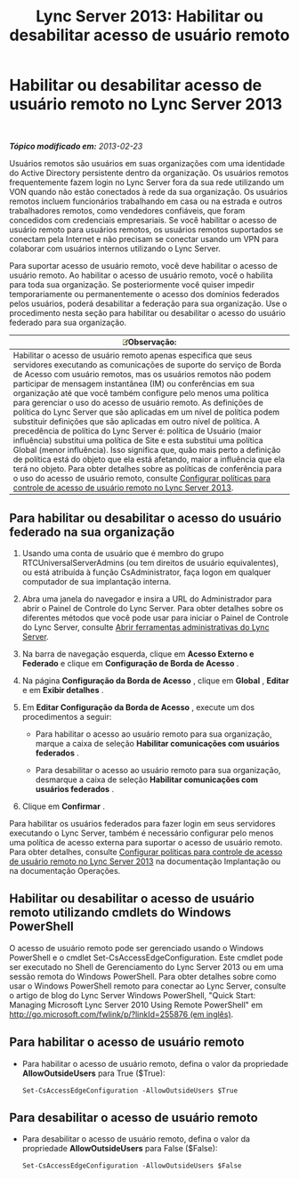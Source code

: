 ﻿---
title: 'Lync Server 2013: Habilitar ou desabilitar acesso de usuário remoto'
TOCTitle: Habilitar ou desabilitar acesso de usuário remoto
ms:assetid: cd9d3ddc-4839-457a-86d9-b15413e74002
ms:mtpsurl: https://technet.microsoft.com/pt-br/library/Gg182586(v=OCS.15)
ms:contentKeyID: 49308146
ms.date: 05/19/2016
mtps_version: v=OCS.15
ms.translationtype: HT
---

# Habilitar ou desabilitar acesso de usuário remoto no Lync Server 2013

 

_**Tópico modificado em:** 2013-02-23_

Usuários remotos são usuários em suas organizações com uma identidade do Active Directory persistente dentro da organização. Os usuários remotos frequentemente fazem login no Lync Server fora da sua rede utilizando um VON quando não estão conectados à rede da sua organização. Os usuários remotos incluem funcionários trabalhando em casa ou na estrada e outros trabalhadores remotos, como vendedores confiáveis, que foram concedidos com credenciais empresariais. Se você habilitar o acesso de usuário remoto para usuários remotos, os usuários remotos suportados se conectam pela Internet e não precisam se conectar usando um VPN para colaborar com usuários internos utilizando o Lync Server.

Para suportar acesso de usuário remoto, você deve habilitar o acesso de usuário remoto. Ao habilitar o acesso de usuário remoto, você o habilita para toda sua organização. Se posteriormente você quiser impedir temporariamente ou permanentemente o acesso dos domínios federados pelos usuários, poderá desabilitar a federação para sua organização. Use o procedimento nesta seção para habilitar ou desabilitar o acesso do usuário federado para sua organização.

<table>
<thead>
<tr class="header">
<th><img src="images/Gg425756.note(OCS.15).gif" title="note" alt="note" />Observação:</th>
</tr>
</thead>
<tbody>
<tr class="odd">
<td>Habilitar o acesso de usuário remoto apenas especifica que seus servidores executando as comunicações de suporte do serviço de Borda de Acesso com usuário remotos, mas os usuários remotos não podem participar de mensagem instantânea (IM) ou conferências em sua organização até que você também configure pelo menos uma política para gerenciar o uso do acesso de usuário remoto. As definições de política do Lync Server que são aplicadas em um nível de política podem substituir definições que são aplicadas em outro nível de política. A precedência de política do Lync Server é: política de Usuário (maior influência) substitui uma política de Site e esta substitui uma política Global (menor influência). Isso significa que, quão mais perto a definição de política está do objeto que ela está afetando, maior a influência que ela terá no objeto. Para obter detalhes sobre as políticas de conferência para o uso do acesso de usuário remoto, consulte <a href="lync-server-2013-configure-policies-to-control-remote-user-access.md">Configurar políticas para controle de acesso de usuário remoto no Lync Server 2013</a>.</td>
</tr>
</tbody>
</table>


## Para habilitar ou desabilitar o acesso do usuário federado na sua organização

1.  Usando uma conta de usuário que é membro do grupo RTCUniversalServerAdmins (ou tem direitos de usuário equivalentes), ou está atribuída à função CsAdministrator, faça logon em qualquer computador de sua implantação interna.

2.  Abra uma janela do navegador e insira a URL do Administrador para abrir o Painel de Controle do Lync Server. Para obter detalhes sobre os diferentes métodos que você pode usar para iniciar o Painel de Controle do Lync Server, consulte [Abrir ferramentas administrativas do Lync Server](lync-server-2013-open-lync-server-administrative-tools.md).

3.  Na barra de navegação esquerda, clique em **Acesso Externo e Federado** e clique em **Configuração de Borda de Acesso** .

4.  Na página **Configuração da Borda de Acesso** , clique em **Global** , **Editar** e em **Exibir detalhes** .

5.  Em **Editar Configuração da Borda de Acesso** , execute um dos procedimentos a seguir:
    
      - Para habilitar o acesso ao usuário remoto para sua organização, marque a caixa de seleção **Habilitar comunicações com usuários federados** .
    
      - Para desabilitar o acesso ao usuário remoto para sua organização, desmarque a caixa de seleção **Habilitar comunicações com usuários federados** .

6.  Clique em **Confirmar** .

Para habilitar os usuários federados para fazer login em seus servidores executando o Lync Server, também é necessário configurar pelo menos uma política de acesso externa para suportar o acesso de usuário remoto. Para obter detalhes, consulte [Configurar políticas para controle de acesso de usuário remoto no Lync Server 2013](lync-server-2013-configure-policies-to-control-remote-user-access.md) na documentação Implantação ou na documentação Operações.

## Habilitar ou desabilitar o acesso de usuário remoto utilizando cmdlets do Windows PowerShell

O acesso de usuário remoto pode ser gerenciado usando o Windows PowerShell e o cmdlet Set-CsAccessEdgeConfiguration. Este cmdlet pode ser executado no Shell de Gerenciamento do Lync Server 2013 ou em uma sessão remota do Windows PowerShell. Para obter detalhes sobre como usar o Windows PowerShell remoto para conectar ao Lync Server, consulte o artigo de blog do Lync Server Windows PowerShell, "Quick Start: Managing Microsoft Lync Server 2010 Using Remote PowerShell" em [http://go.microsoft.com/fwlink/p/?linkId=255876 (em inglês)](http://go.microsoft.com/fwlink/p/?linkid=255876).

## Para habilitar o acesso de usuário remoto

  - Para habilitar o acesso de usuário remoto, defina o valor da propriedade **AllowOutsideUsers** para True ($True):
    
        Set-CsAccessEdgeConfiguration -AllowOutsideUsers $True

## Para desabilitar o acesso de usuário remoto

  - Para desabilitar o acesso de usuário remoto, defina o valor da propriedade **AllowOutsideUsers** para False ($False):
    
        Set-CsAccessEdgeConfiguration -AllowOutsideUsers $False

